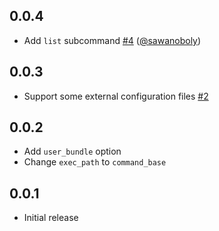 ## 0.0.4

* Add `list` subcommand [#4] ([@sawanoboly])

## 0.0.3

* Support some external configuration files [#2]

## 0.0.2

* Add `user_bundle` option
* Change `exec_path` to `command_base`

## 0.0.1

* Initial release

<!--- The following link definition list is generated by PimpMyChangelog --->
[#2]: https://github.com/marcy-terui/knife-helper/issues/2
[#4]: https://github.com/marcy-terui/knife-helper/issues/4
[@sawanoboly]: https://github.com/sawanoboly
